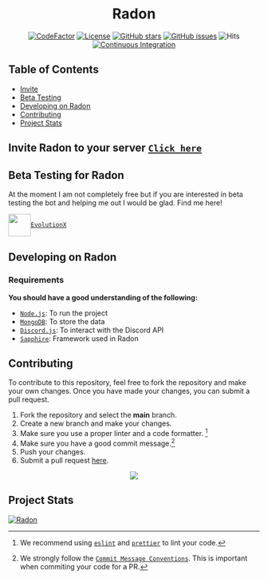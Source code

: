 <div align="center">

# Radon

[![CodeFactor]](https://www.codefactor.io/repository/github/evolutionx-10/radon/overview/main)
[![License]][apache]
[![GitHub stars]][stars]
[![GitHub issues]][issues]
![Hits](https://hits.seeyoufarm.com/api/count/incr/badge.svg?url=https%3A%2F%2Fgithub.com%2FEvolutionX-10%2FRadon&count_bg=%234900FF&title_bg=%23555555&icon=&icon_color=%23E7E7E7&title=hits&edge_flat=false)
[![Continuous Integration](https://github.com/EvolutionX-10/Radon/actions/workflows/continuous-integration.yml/badge.svg)](https://github.com/EvolutionX-10/Radon/actions/workflows/continuous-integration.yml)

</div>

## Table of Contents

-   [Invite](#invite-radon-to-your-server-click-here)
-   [Beta Testing](#beta-testing-for-radon)
-   [Developing on Radon](#developing-on-radon)
-   [Contributing](#contributing)
-   [Project Stats](#project-stats)

## Invite Radon to your server [`Click here`][invite]

## Beta Testing for Radon

At the moment I am not completely free but if you are interested in beta testing the bot and helping me out I would be glad. Find me here! <br>

<div>
  
<img align = "center" src = "https://i.dlpng.com/static/png/5323399-transparent-discord-icon-227131-free-icons-library-discord-icon-transparent-500_500_preview.png" height = "45" width = "45"/>[`EvolutionX`](https://discord.com/users/697795666373640213)

</div>

## Developing on Radon

### Requirements

**You should have a good understanding of the following:**

-   [`Node.js`]: To run the project
-   [`MongoDB`]: To store the data
-   [`Discord.js`][discord.js]: To interact with the Discord API
-   [`Sapphire`]: Framework used in Radon

## Contributing

To contribute to this repository, feel free to fork the repository and make your own changes. Once you have made your changes, you can submit a pull request.

1. Fork the repository and select the **main** branch.
2. Create a new branch and make your changes.
3. Make sure you use a proper linter and a code formatter. [^lint]
4. Make sure you have a good commit message.[^commit]
5. Push your changes.
6. Submit a pull request [here][pr].

<div align="center">
<a href="https://top.gg/bot/944833303226236989">
  <img src="https://top.gg/api/widget/944833303226236989.svg">
</a>
</div>

## Project Stats

[![Radon](https://repobeats.axiom.co/api/embed/21ef11d4b9a4424c6a715b92bdba323c5eaf37ff.svg 'All kinds Contributions are welcomed!')](https://top.gg/bot/944833303226236989)

<!-- REFERENCES -->

[^env]: You will need to create a `.env` file in the root directory of the project.
[^lint]: We recommend using [`eslint`] and [`prettier`] to lint your code.
[^commit]: We strongly follow the [`Commit Message Conventions`]. This is important when commiting your code for a PR.

<!-- LINKS -->

[`node.js`]: https://nodejs.org/en/
[`mongodb`]: https://www.mongodb.com/
[`git`]: https://git-scm.com/
[typescript]: https://www.typescriptlang.org/
[discord.js]: https://discord.js.org/
[node.js]: https://nodejs.org/en/
[pr]: https://github.com/EvolutionX-10/Radon/pulls
[stars]: https://github.com/EvolutionX-10/Radon/stargazers
[issues]: https://github.com/EvolutionX-10/Radon/issues
[changelog]: https://github.com/EvolutionX-10/Radon/blob/main/CHANGELOG.md
[`eslint`]: https://eslint.org/
[`prettier`]: https://prettier.io/
[`commit message conventions`]: https://conventionalcommits.org/en/v1.0.0/
[apache]: https://github.com/EvolutionX-10/Radon/blob/main/LICENSE.md
[`eta`]: https://www.javatpoint.com/eta-full-form
[`sapphire`]: https://www.sapphirejs.dev
[invite]: https://discord.com/api/oauth2/authorize?client_id=944833303226236989&scope=applications.commands+bot&permissions=543276137727

<!-- BADGES -->

[codefactor]: https://www.codefactor.io/repository/github/evolutionx-10/radon/badge/main
[license]: https://img.shields.io/github/license/EvolutionX-10/Radon
[github stars]: https://img.shields.io/github/stars/EvolutionX-10/Radon
[github issues]: https://img.shields.io/github/issues/EvolutionX-10/Radon

